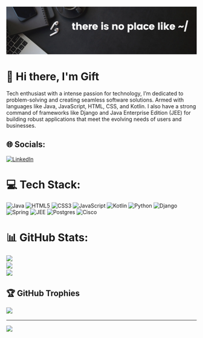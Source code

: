 ![Design_and_Development](https://github.com/NkgopolengGift/NkgopolengGift/blob/main/linked.png)
# 💫 Hi there, I'm Gift

Tech enthusiast with a intense passion for technology, I’m dedicated to problem-solving and creating seamless software solutions. Armed with languages like Java, JavaScript, HTML, CSS, and Kotlin. I also have a strong command of frameworks like Django and Java Enterprise Edition (JEE) for building robust applications that meet the evolving needs of users and businesses.<br>

## 🌐 Socials:
[![LinkedIn](https://img.shields.io/badge/LinkedIn-%230077B5.svg?logo=linkedin&logoColor=white)](https://linkedin.com/in/nkgopolenggift/) 

# 💻 Tech Stack:
![Java](https://img.shields.io/badge/java-%23ED8B00.svg?style=for-the-badge&logo=openjdk&logoColor=white) ![HTML5](https://img.shields.io/badge/html5-%23E34F26.svg?style=for-the-badge&logo=html5&logoColor=white) ![CSS3](https://img.shields.io/badge/css3-%231572B6.svg?style=for-the-badge&logo=css3&logoColor=white) ![JavaScript](https://img.shields.io/badge/javascript-%23323330.svg?style=for-the-badge&logo=javascript&logoColor=%23F7DF1E) ![Kotlin](https://img.shields.io/badge/kotlin-%237F52FF.svg?style=for-the-badge&logo=kotlin&logoColor=white) ![Python](https://img.shields.io/badge/python-3670A0?style=for-the-badge&logo=python&logoColor=ffdd54) ![Django](https://img.shields.io/badge/django-%23092E20.svg?style=for-the-badge&logo=django&logoColor=white) ![Spring](https://img.shields.io/badge/spring-%236DB33F.svg?style=for-the-badge&logo=spring&logoColor=white)  ![JEE](https://img.shields.io/badge/jee-%2300FF00.svg?style=for-the-badge&logo=jee&logoColor=black) ![Postgres](https://img.shields.io/badge/postgres-%23316192.svg?style=for-the-badge&logo=postgresql&logoColor=white) ![Cisco](https://img.shields.io/badge/cisco-%23049fd9.svg?style=for-the-badge&logo=cisco&logoColor=black)


# 📊 GitHub Stats:
![](https://github-readme-stats.vercel.app/api?username=NkgopolengGift&theme=tokyonight&hide_border=false&include_all_commits=true&count_private=true)<br/>
![](https://github-readme-streak-stats.herokuapp.com/?user=NkgopolengGift&theme=tokyonight&hide_border=false)<br/>
![](https://github-readme-stats.vercel.app/api/top-langs/?username=NkgopolengGift&theme=tokyonight&hide_border=false&include_all_commits=true&count_private=true&layout=compact)

## 🏆 GitHub Trophies
![](https://github-profile-trophy.vercel.app/?username=NkgopolengGift&theme=radical&no-frame=false&no-bg=true&margin-w=4)

---
[![](https://visitcount.itsvg.in/api?id=NkgopolengGift&icon=0&color=0)](https://visitcount.itsvg.in)

<!-- Proudly created with GPRM ( https://gprm.itsvg.in ) -->
